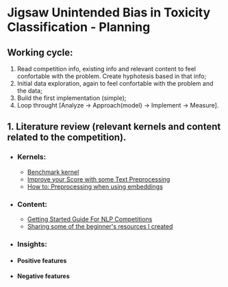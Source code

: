 # Jigsaw Unintended Bias in Toxicity Classification - Planning
 
## Working cycle:
1. Read competition info, existing info and relevant content to feel confortable with the problem. Create hyphotesis based in that info;
2. Initial data exploration, again to feel confortable with the problem and the data;
3. Build the first implementation (simple);
4. Loop throught [Analyze -> Approach(model) -> Implement -> Measure].

## 1. Literature review (relevant kernels and content related to the competition).
- ### Kernels:
  - [Benchmark kernel](https://www.kaggle.com/dborkan/benchmark-kernel#Create-a-text-tokenizer)
  - [Improve your Score with some Text Preprocessing](https://www.kaggle.com/theoviel/improve-your-score-with-some-text-preprocessing)
  - [How to: Preprocessing when using embeddings](https://www.kaggle.com/christofhenkel/how-to-preprocessing-when-using-embeddings)
 
- ### Content:
  - [Getting Started Guide For NLP Competitions](https://www.kaggle.com/c/jigsaw-unintended-bias-in-toxicity-classification/discussion/87868#latest-519691)
  - [Sharing some of the beginner's resources I created](https://www.kaggle.com/c/jigsaw-unintended-bias-in-toxicity-classification/discussion/89871#latest-522837)
     
- ### Insights:
 - #### Positive features
 - #### Negative features
